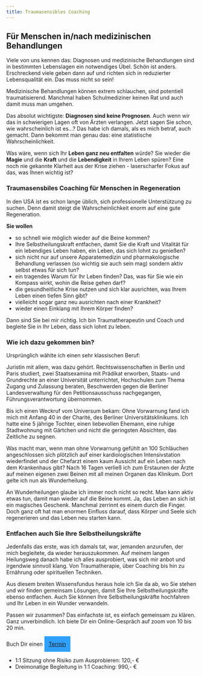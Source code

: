 ```yaml
---
title: Traumasensibles Coaching
---
```


## Für Menschen in/nach medizinischen Behandlungen  

Viele von uns kennen das: Diagnosen und medizinische Behandlungen sind in bestimmten Lebenslagen ein notwendiges Übel. Schön ist anders. Erschreckend viele geben dann auf und richten sich in reduzierter Lebensqualität ein. Das muss nicht so sein!   

Medizinische Behandlungen können extrem schlauchen, sind potentiell traumatisierend. Manchmal haben Schulmediziner keinen Rat und auch damit muss man umgehen. 

Das absolut wichtigste: **Diagnosen sind keine Prognosen**. Auch wenn wir das in schwierigen Lagen oft von Ärzten verlangen. Jetzt sagen Sie schon, wie wahrscheinlich ist es...? Das habe ich damals, als es mich betraf, auch gemacht. Dann bekommt man genau das: eine statistische Wahrscheinlichkeit. 

Was wäre, wenn sich Ihr **Leben ganz neu entfalten** würde? Sie wieder die **Magie** und die **Kraft** und die **Lebendigkeit** in Ihrem Leben spüren? Eine noch nie gekannte Klarheit aus der Krise ziehen - laserscharfer Fokus auf das, was Ihnen wichtig ist?

### Traumasensbiles Coaching für Menschen in Regeneration
In den USA ist es schon lange üblich, sich professionelle Unterstützung zu suchen. Denn damit steigt die Wahrscheinlichkeit enorm auf eine gute Regeneration. 

**Sie wollen** 
- so schnell wie möglich wieder auf die Beine kommen?
- Ihre Selbstheilungskraft entfachen, damit Sie die Kraft und Vitalität für ein lebendiges Leben haben, ein Leben, das sich lohnt zu genießen?
- sich nicht nur auf unsere Apparatemedizin und pharmakologische Behandlung verlassen (so wichtig sie auch sein mag) sondern aktiv selbst etwas für sich tun?
- ein tragendes Warum für Ihr Leben finden? Das, was für Sie wie ein Kompass wirkt, wohin die Reise gehen darf?  
- die gesundheitliche Krise nutzen und sich klar ausrichten, was Ihrem Leben einen tiefen Sinn gibt?
- vielleicht sogar ganz neu ausrichten nach einer Krankheit?
- wieder einen Einklang mit Ihrem Körper finden? 

Dann sind Sie bei mir richtig. Ich bin Traumatherapeutin und Coach und begleite Sie in Ihr Leben, dass sich lohnt zu leben. 

### Wie ich dazu gekommen bin?
Ursprünglich wählte ich einen sehr klassischen Beruf: 

Juristin mit allem, was dazu gehört. Rechtswissenschaften in Berlin und Paris studiert, zwei Staatsexamina mit Prädikat erworben, Staats- und Grundrechte an einer Universität unterrichtet, Hochschulen zum Thema Zugang und Zulassung beraten, Beschwerden gegen die Berliner Landesverwaltung für den Petitionsausschuss nachgegangen, Führungsverantwortung übernommen.

Bis ich einen Weckruf vom Universum bekam: Ohne Vorwarnung fand ich mich mit Anfang 40 in der Charité, des Berliner Universitätsklinikums. Ich hatte eine 5 jährige Tochter, einen liebevollen Ehemann, eine ruhige Stadtwohnung mit Gärtchen und nicht die geringsten Absichten, das Zeitliche zu segnen. 

Was macht man, wenn man ohne Vorwarnung gefühlt an 100 Schläuchen angeschlossen sich plötzlich auf einer kardiologischen Intensivstation wiederfindet und der Chefarzt einem kaum Aussicht auf ein Leben nach dem Krankenhaus gibt? Nach 16 Tagen verließ ich zum Erstaunen der Ärzte auf meinen eigenen zwei Beinen mit all meinen Organen das Klinikum. Dort gelte ich nun als Wunderheilung. 

An Wunderheilungen glaube ich immer noch nicht so recht. Man kann aktiv etwas tun, damit man wieder auf die Beine kommt. Ja, das Leben an sich ist ein magisches Geschenk. Manchmal zerrinnt es einem durch die Finger. Doch ganz oft hat man enormen Einfluss darauf, dass Körper und Seele sich regenerieren und das Leben neu starten kann. 

### Entfachen auch Sie Ihre Selbstheilungskräfte
Jedenfalls das erste, was ich damals tat, war, jemanden anzurufen, der mich begleitete, da wieder herauszukommen. Auf meinem langen Heilungsweg danach habe ich alles ausprobiert, was sich mir anbot und irgendwie sinnvoll klang. Von Traumatherapie, über Coaching bis hin zu Ernährung oder spirituellen Techniken. 

Aus diesem breiten Wissensfundus heraus hole ich Sie da ab, wo Sie stehen und wir finden gemeinsam Lösungen, damit Sie Ihre Selbstheilungskräfte ebenso entfachen. Auch Sie können Ihre Selbstheilungskräfte hochfahren und Ihr Leben in ein Wunder verwandeln. 

Passen wir zusammen? Das einfachste ist, es einfach gemeinsam zu klären. Ganz unverbindlich. Ich biete Dir ein Online-Gespräch auf zoom von 10 bis 20 min. 

Buch Dir einen
<span style='display:inline-block;padding:12px;background:#30A0ff'>
[Termin](https://traumatherapie.youcanbook.me)
</span>

- 1:1 Sitzung ohne Risiko zum Ausprobieren: 120,- €
- Dreimonatige Begleitung in 1:1 Coaching: 990,- € 










  

